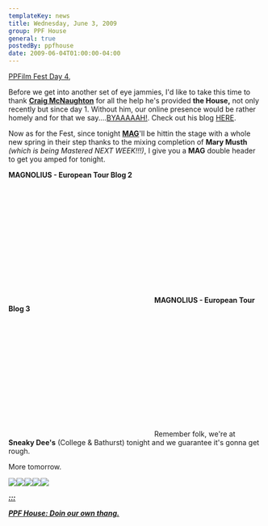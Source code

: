 ```yaml
---
templateKey: news
title: Wednesday, June 3, 2009
group: PPF House
general: true
postedBy: ppfhouse
date: 2009-06-04T01:00:00-04:00
---
```

[PPFilm Fest Day 4,](http://ppfhouse.bandcamp.com)

Before we get into another set of eye jammies, I'd like to take this time to thank [**Craig McNaughton**](http://www.craigmcnaughton.ca) for all the help he's provided **the House,** not only recently but since day 1. Without him, our online presence would be rather homely and for that we say....[BYAAAAAH!](http://www.youtube.com/watch?v=KDwODbl3muE&feature=related). Check out his blog [HERE](http://thetechwriterblog.com/).

Now as for the Fest, since tonight [**MAG**](http://magnolius.bandcamp.com)'ll be hittin the stage with a whole new spring in their step thanks to the mixing completion of **Mary Musth** *(which is being Mastered NEXT WEEK!!!)*, I give you a **MAG** double header to get you amped for tonight.

**MAGNOLIUS - European Tour Blog 2**

 <object height="231" width="285"> <param name="movie" value="http://www.youtube.com/v/GQ6hrtSiZGk"></param> <param name="allowFullScreen" value="true"></param> <param name="allowscriptaccess" value="always"></param> <param name="wmode" value="transparent"></param> <embed allowfullscreen="true" allowscriptaccess="always" height="231" src="http://www.youtube.com/v/GQ6hrtSiZGk" type="application/x-shockwave-flash" width="285" wmode="transparent"></embed> </object> **MAGNOLIUS - European Tour Blog 3**

 <object height="231" width="285"> <param name="movie" value="http://www.youtube.com/v/IeFWBB4hmM0"></param> <param name="allowFullScreen" value="true"></param> <param name="allowscriptaccess" value="always"></param> <param name="wmode" value="transparent"></param> <embed allowfullscreen="true" allowscriptaccess="always" height="231" src="http://www.youtube.com/v/IeFWBB4hmM0" type="application/x-shockwave-flash" width="285" wmode="transparent"></embed> </object>Remember folk, we're at **Sneaky Dee's** (College &amp; Bathurst) tonight and we guarantee it's gonna get rough.

More tomorrow.

 [![](http://masiaone.com/wp-content/themes/MASIA02/images/icon_youtube.jpg)](http://www.youtube.com/ppfhouse)[![](http://masiaone.com/wp-content/themes/MASIA02/images/icon_myspace.jpg)](http://www.myspace.com/ppfhouse)[![](http://masiaone.com/wp-content/themes/MASIA02/images/icon_twitter.jpg)](http://www.twitter.com/ppfhouse)[![](http://masiaone.com/wp-content/themes/MASIA02/images/icon_facebook.jpg)](http://www.facebook.com/home.php#/pages/PPF-House/32210491219?ref=ts)[![](http://s3.amazonaws.com/twitter_production/profile_images/60316485/bc_bigger.jpg)](http://ppfhouse.bandcamp.com)

[***:::*** ](http://www.youtube.com/watch?v=GA8z7f7a2Pk)

[***PPF House: Doin our own thang.***](http://www.youtube.com/watch?v=GA8z7f7a2Pk)